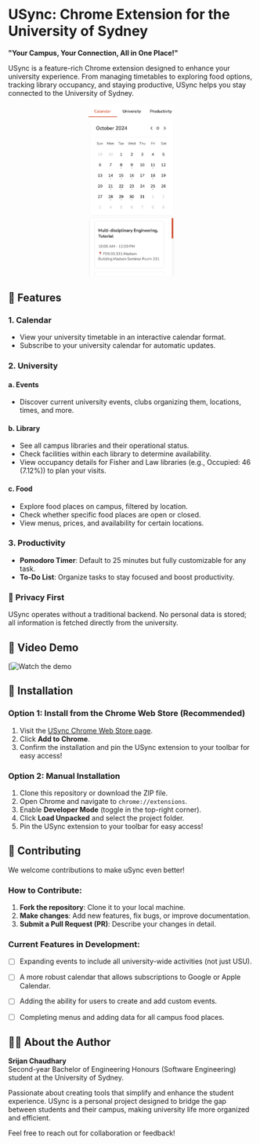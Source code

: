 # USync: Chrome Extension for the University of Sydney  

**"Your Campus, Your Connection, All in One Place!"**

USync is a feature-rich Chrome extension designed to enhance your university experience. From managing timetables to exploring food options, tracking library occupancy, and staying productive, USync helps you stay connected to the University of Sydney.

<p align="center">
  <img src="assets/promotional/calendar.png" width="35%" />
</p>

## 🚀 Features  

### 1. **Calendar**  
- View your university timetable in an interactive calendar format.  
- Subscribe to your university calendar for automatic updates.  

### 2. **University**  
#### a. **Events**  
- Discover current university events, clubs organizing them, locations, times, and more.  

#### b. **Library**  
- See all campus libraries and their operational status.  
- Check facilities within each library to determine availability.  
- View occupancy details for Fisher and Law libraries (e.g., Occupied: 46 (7.12%)) to plan your visits.  

#### c. **Food**  
- Explore food places on campus, filtered by location.  
- Check whether specific food places are open or closed.  
- View menus, prices, and availability for certain locations.  

### 3. **Productivity**  
- **Pomodoro Timer**: Default to 25 minutes but fully customizable for any task.  
- **To-Do List**: Organize tasks to stay focused and boost productivity.  


### 🔐 **Privacy First**  
USync operates without a traditional backend. No personal data is stored; all information is fetched directly from the university.  

## 🎥 Video Demo

[![Watch the demo](https://www.youtube.com/watch?v=stQ7gq0E--s)

## 🔧 Installation  

### Option 1: Install from the Chrome Web Store (Recommended)  
1. Visit the [USync Chrome Web Store page](https://chromewebstore.google.com/detail/usync/cllffmandgbmnabfdaakajjpmlfmibpj).  
2. Click **Add to Chrome**.  
3. Confirm the installation and pin the USync extension to your toolbar for easy access!  

### Option 2: Manual Installation  
1. Clone this repository or download the ZIP file.  
2. Open Chrome and navigate to `chrome://extensions`.  
3. Enable **Developer Mode** (toggle in the top-right corner).  
4. Click **Load Unpacked** and select the project folder.  
5. Pin the USync extension to your toolbar for easy access!  

## 🤝 Contributing  

We welcome contributions to make uSync even better!  

### How to Contribute:  
1. **Fork the repository**: Clone it to your local machine.  
2. **Make changes**: Add new features, fix bugs, or improve documentation.  
3. **Submit a Pull Request (PR)**: Describe your changes in detail.  

### Current Features in Development:  
- [ ] Expanding events to include all university-wide activities (not just USU).  
- [ ] A more robust calendar that allows subscriptions to Google or Apple Calendar.  
- [ ] Adding the ability for users to create and add custom events.  
- [ ] Completing menus and adding data for all campus food places.


## 👨‍💻 About the Author  

**Srijan Chaudhary**  
Second-year Bachelor of Engineering Honours (Software Engineering) student at the University of Sydney.  

Passionate about creating tools that simplify and enhance the student experience. USync is a personal project designed to bridge the gap between students and their campus, making university life more organized and efficient.  

Feel free to reach out for collaboration or feedback!  

